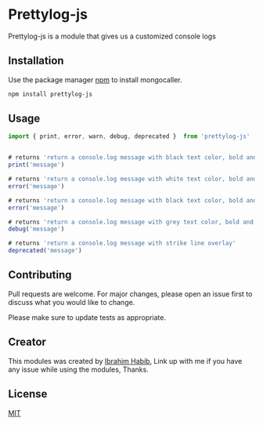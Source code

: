 # Prettylog-js
Prettylog-js is a module that gives us a customized console logs

## Installation

Use the package manager [npm](https://www.npmjs.com/) to install mongocaller.

```bash
npm install prettylog-js
```

## Usage

```javascript
import { print, error, warn, debug, deprecated }  from 'prettylog-js'


# returns 'return a console.log message with black text color, bold and white background'
print('message')

# returns 'return a console.log message with white text color, bold and red background'
error('message')

# returns 'return a console.log message with black text color, bold and orange background'
error('message')

# returns 'return a console.log message with grey text color, bold and black background, with underline'
debug('message')

# returns 'return a console.log message with strike line overlay'
deprecated('message')

```

## Contributing
Pull requests are welcome. For major changes, please open an issue first to discuss what you would like to change.

Please make sure to update tests as appropriate.

## Creator
This modules was created by [Ibrahim Habib](https://www.linkedin.com/in/habib-ibrahim-30a9a070/), Link up with me if you have any issue while using the modules, Thanks.

## License
[MIT](https://choosealicense.com/licenses/mit/)